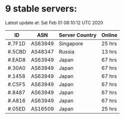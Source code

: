 # 9 stable servers:

Latest update at: Sat Feb 01 08:10:12 UTC 2020

| ID | ASN | Server Country | Online |
| -- | --- | -------------- | ------ |
| #.7F1D | AS63949 | Singapore | 25 hrs |
| #.5CBD | AS48347 | Russia | 13 hrs |
| #.EAD8 | AS63949 | Japan | 67 hrs |
| #.30A0 | AS63949 | Japan | 67 hrs |
| #.1458 | AS63949 | Japan | 67 hrs |
| #.C5F5 | AS63949 | Japan | 67 hrs |
| #.8487 | AS63949 | Japan | 67 hrs |
| #.A816 | AS63949 | Japan | 67 hrs |
| #.05ED | AS16509 | Japan | 25 hrs |

